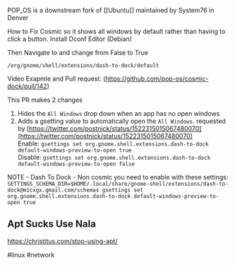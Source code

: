 POP_OS is a downstream fork of [[Ubuntu]] maintained by System76 in Denver

How to Fix Cosmic so it shows all windows by default rather than having to click a button.
Install Dconf Editor (Debian)

Then Navigate to and change from False to True
```
/org/gnome/shell/extensions/dash-to-dock/default
```

Video Exapmle and Pull request:
(https://github.com/pop-os/cosmic-dock/pull/142)

This PR makes 2 changes

1.  Hides the `All Windows` drop down when an app has no open windows
2.  Adds a gsetting value to automatically open the `All Windows`. requested by [https://twitter.com/postnick/status/1522315015067480070](https://twitter.com/postnick/status/1522315015067480070)  
    Enable: `gsettings set org.gnome.shell.extensions.dash-to-dock default-windows-preview-to-open true`  
    Disable: `gsettings set org.gnome.shell.extensions.dash-to-dock default-windows-preview-to-open false`


NOTE - Dash To Dock - Non cosmic  you need to enable with these settings:
`SETTINGS_SCHEMA_DIR=$HOME/.local/share/gnome-shell/extensions/dash-to-dock@micxgx.gmail.com/schemas gsettings set org.gnome.shell.extensions.dash-to-dock default-windows-preview-to-open true`




## Apt Sucks Use Nala
https://christitus.com/stop-using-apt/


#linux #network 